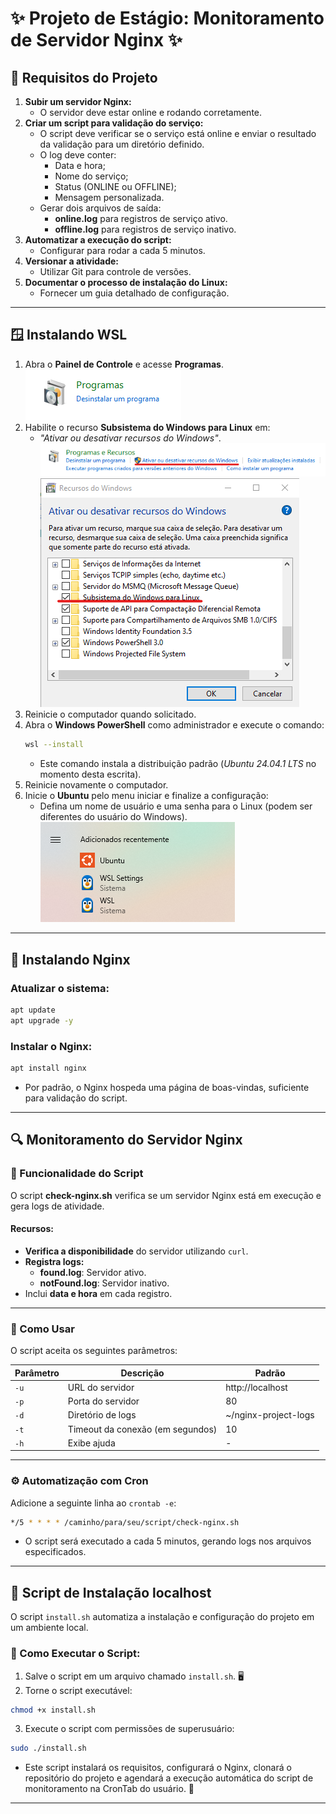 # ✨ Projeto de Estágio: Monitoramento de Servidor Nginx ✨
## 🔢 Requisitos do Projeto

1. **Subir um servidor Nginx:**
   - O servidor deve estar online e rodando corretamente.
2. **Criar um script para validação do serviço:**
   - O script deve verificar se o serviço está online e enviar o resultado da validação para um diretório definido.
   - O log deve conter:
     - Data e hora;
     - Nome do serviço;
     - Status (ONLINE ou OFFLINE);
     - Mensagem personalizada.
   - Gerar dois arquivos de saída:
     - **online.log** para registros de serviço ativo.
     - **offline.log** para registros de serviço inativo.
3. **Automatizar a execução do script:**
   - Configurar para rodar a cada 5 minutos.
4. **Versionar a atividade:**
   - Utilizar Git para controle de versões.
5. **Documentar o processo de instalação do Linux:**
   - Fornecer um guia detalhado de configuração.

---

## 🪟 Instalando WSL

1. Abra o **Painel de Controle** e acesse **Programas**.
![Programas](images/painel-de-controle.png)
2. Habilite o recurso **Subsistema do Windows para Linux** em:
   - *"Ativar ou desativar recursos do Windows"*.
   ![Ativar ou desativar recursos do Windows](images/recursos-windows.png)
   ![ativar wsl](images/ativar-wsl.png)
3. Reinicie o computador quando solicitado.
4. Abra o **Windows PowerShell** como administrador e execute o comando:
   ```bash
   wsl --install
   ```
   - Este comando instala a distribuição padrão (*Ubuntu 24.04.1 LTS* no momento desta escrita).
5. Reinicie novamente o computador.
6. Inicie o **Ubuntu** pelo menu iniciar e finalize a configuração:
   - Defina um nome de usuário e uma senha para o Linux (podem ser diferentes do usuário do Windows).
   ![ubuntu instalado](images/ubuntu-instalado.png)

---

## 🌟 Instalando Nginx

### Atualizar o sistema:
```bash
apt update
apt upgrade -y
```

### Instalar o Nginx:
```bash
apt install nginx
```
- Por padrão, o Nginx hospeda uma página de boas-vindas, suficiente para validação do script.

---

## 🔍 Monitoramento do Servidor Nginx

### 🔧 Funcionalidade do Script
O script **check-nginx.sh** verifica se um servidor Nginx está em execução e gera logs de atividade.

#### Recursos:
- **Verifica a disponibilidade** do servidor utilizando `curl`.
- **Registra logs:**
  - **found.log**: Servidor ativo.
  - **notFound.log**: Servidor inativo.
- Inclui **data e hora** em cada registro.

---

### 📐 Como Usar
O script aceita os seguintes parâmetros:

| **Parâmetro** | **Descrição** | **Padrão** |
|----------------|------------------|-------------|
| `-u` | URL do servidor | http://localhost |
| `-p` | Porta do servidor | 80 |
| `-d` | Diretório de logs | ~/nginx-project-logs |
| `-t` | Timeout da conexão (em segundos) | 10 |
| `-h` | Exibe ajuda | - |

---

### ⚙️  Automatização com Cron
Adicione a seguinte linha ao `crontab -e`:
```bash
*/5 * * * * /caminho/para/seu/script/check-nginx.sh
```
- O script será executado a cada 5 minutos, gerando logs nos arquivos especificados.

---

## 🔧 Script de Instalação localhost
O script ```install.sh``` automatiza a instalação e configuração do projeto em um ambiente local.

### 🔧 Como Executar o Script:

1. Salve o script em um arquivo chamado `install.sh`. 🖥️
2. Torne o script executável:

```bash
chmod +x install.sh
```

3. Execute o script com permissões de superusuário:

```bash
sudo ./install.sh
```

- Este script instalará os requisitos, configurará o Nginx, clonará o repositório do projeto e agendará a execução automática do script de monitoramento na CronTab do usuário. 🎯

---
